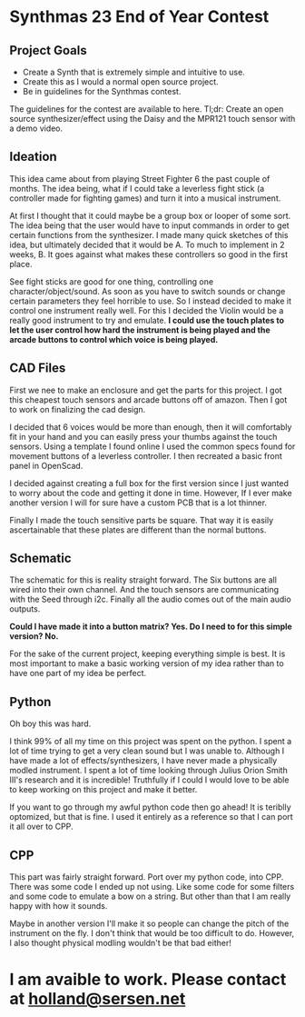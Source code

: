 # Synthmas 23 End of Year Contest

## Project Goals

- Create a Synth that is extremely simple and intuitive to use.
- Create this as I would a normal open source project. 
- Be in guidelines for the Synthmas contest.

The guidelines for the contest are available to here. Tl;dr: Create an open source synthesizer/effect using the Daisy and the MPR121 touch sensor with a demo video.

## Ideation

This idea came about from playing Street Fighter 6 the past couple of months. The idea being, what if I could take a leverless fight stick (a controller made for fighting games) and turn it into a musical instrument. 

At first I thought that it could maybe be a group box or looper of some sort. The idea being that the user would have to input commands in order to get certain functions from the synthesizer. I made many quick sketches of this idea, but ultimately decided that it would be A. To much to implement in 2 weeks, B. It goes against what makes these controllers so good in the first place. 

See fight sticks are good for one thing, controlling one character/object/sound. As soon as you have to switch sounds or change certain parameters they feel horrible to use. So I instead decided to make it control one instrument really well. For this I decided the Violin would be a really good instrument to try and emulate. **I could use the touch plates to let the user control how hard the instrument is being played and the arcade buttons to control which voice is being played.**  

## CAD Files
First we nee to make an enclosure and get the parts for this project. I got this cheapest touch sensors and arcade buttons off of amazon. Then I got to work on finalizing the cad design. 

I decided that 6 voices would be more than enough, then it will comfortably fit in your hand and you can easily press your thumbs against the touch sensors. Using a template I found online I used the common specs found for movement buttons of a leverless controller. I then recreated a basic front panel in OpenScad. 

I decided against creating a full box for the first version since I just wanted to worry about the code and getting it done in time. However, If I ever make another version I will for sure have a custom PCB that is a lot thinner. 

Finally I made the touch sensitive parts be square. That way it is easily ascertainable that these plates are different than the normal buttons. 

## Schematic 

The schematic for this is reality straight forward. The Six buttons are all wired into their own channel. And the touch sensors are communicating with the Seed through i2c. Finally all the audio comes out of the main audio outputs. 

**Could I have made it into a button matrix? Yes. Do I need to for this simple version? No.** 

For the sake of the current project, keeping everything simple is best. It is most important to make a basic working version of my idea rather than to have one part of my idea be perfect. 

## Python

Oh boy this was hard. 

I think 99% of all my time on this project was spent on the python. I spent a lot of time trying to get a very clean sound but I was unable to. Although I have made a lot of effects/synthesizers, I have never made a physically modled instrument. I spent a lot of time looking through Julius Orion Smith III's research and it is incredible! Truthfully if I could I would love to be able to keep working on this project and make it better.

If you want to go through my awful python code then go ahead! It is teriblly optomized, but that is fine. I used it entirely as a reference so that I can port it all over to CPP.

## CPP

This part was fairly straight forward. Port over my python code, into CPP. There was some code I ended up not using. Like some code for some filters and some code to emulate a bow on a string. But other than that I am really happy with how it sounds.

Maybe in another version I'll make it so people can change the pitch of the instrument on the fly. I don't think that would be too difficult to do. However, I also thought physical modling wouldn't be that bad either!

# I am avaible to work. Please contact at holland@sersen.net 
